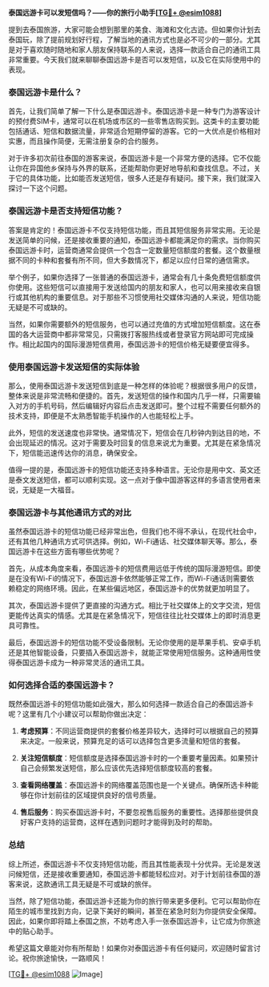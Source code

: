 **泰国远游卡可以发短信吗？——你的旅行小助手[[TG💪+ @esim1088](https://t.me/s/esim1088)]**

提到去泰国旅游，大家可能会想到那里的美食、海滩和文化古迹。但如果你计划去泰国玩，除了提前规划好行程，了解当地的通讯方式也是必不可少的一部分。尤其是对于喜欢随时随地和家人朋友保持联系的人来说，选择一款适合自己的通讯工具非常重要。今天我们就来聊聊泰国远游卡是否可以发短信，以及它在实际使用中的表现。

### 泰国远游卡是什么？

首先，让我们简单了解一下什么是泰国远游卡。泰国远游卡是一种专门为游客设计的预付费SIM卡，通常可以在机场或市区的一些零售店购买到。这类卡的主要功能包括通话、短信和数据流量，非常适合短期停留的游客。它的一大优点是价格相对实惠，而且操作简便，无需注册复杂的合约服务。

对于许多初次前往泰国的游客来说，泰国远游卡是一个非常方便的选择。它不仅能让你在异国他乡保持与外界的联系，还能帮助你更好地导航和查找信息。不过，关于它的具体功能，比如能否发送短信，很多人还是存有疑问。接下来，我们就深入探讨一下这个问题。

### 泰国远游卡是否支持短信功能？

答案是肯定的！泰国远游卡不仅支持短信功能，而且其短信服务非常实用。无论是发送简单的问候，还是接收重要的通知，泰国远游卡都能满足你的需求。当你购买泰国远游卡时，运营商通常会提供一个包含一定数量短信额度的套餐。这个数量根据不同的卡种和套餐有所不同，但大多数情况下，都足以应付日常的通信需求。

举个例子，如果你选择了一张普通的泰国远游卡，通常会有几十条免费短信额度供你使用。这些短信可以直接用于发送给国内的朋友和家人，也可以用来接收来自银行或其他机构的重要信息。对于那些不习惯使用社交媒体沟通的人来说，短信功能无疑是不可或缺的。

当然，如果你需要额外的短信服务，也可以通过充值的方式增加短信额度。这在泰国的各大运营商中都非常常见，只需拨打客服热线或者登录官方网站即可完成操作。相比起国内的国际漫游短信费用，泰国远游卡的短信价格无疑要便宜得多。

### 使用泰国远游卡发送短信的实际体验

那么，使用泰国远游卡发送短信到底是一种怎样的体验呢？根据很多用户的反馈，整体来说是非常流畅和便捷的。首先，发送短信的操作和国内几乎一样，只需要输入对方的手机号码，然后编辑好内容后点击发送即可。整个过程不需要任何额外的技术支持，即便是不太熟悉智能手机操作的人也能轻松上手。

此外，短信的发送速度也非常快。通常情况下，短信会在几秒钟内到达目的地，不会出现延迟的情况。这对于需要及时回复的信息来说尤为重要。尤其是在紧急情况下，短信能迅速传达你的消息，确保安全。

值得一提的是，泰国远游卡的短信功能还支持多种语言。无论你是用中文、英文还是泰文发送短信，都可以顺利实现。这一点对于像中国游客这样的多语言使用者来说，无疑是一大福音。

### 泰国远游卡与其他通讯方式的对比

虽然泰国远游卡的短信功能已经非常出色，但我们也不得不承认，在现代社会中，还有其他几种通讯方式可供选择。例如，Wi-Fi通话、社交媒体聊天等。那么，泰国远游卡在这些方面有哪些优势呢？

首先，从成本角度来看，泰国远游卡的短信费用远低于传统的国际漫游短信。即使是在没有Wi-Fi的情况下，泰国远游卡依然能够正常工作，而Wi-Fi通话则需要依赖稳定的网络环境。因此，在某些偏远地区，泰国远游卡的优势就更加明显了。

其次，泰国远游卡提供了更直接的沟通方式。相比于社交媒体上的文字交流，短信更能传达真实的情感。尤其是在紧急情况下，短信往往比社交媒体上的即时消息更具可靠性。

最后，泰国远游卡的短信功能不受设备限制。无论你使用的是苹果手机、安卓手机还是其他智能设备，只要插入泰国远游卡，就能正常使用短信服务。这种通用性使得泰国远游卡成为一种非常灵活的通讯工具。

### 如何选择合适的泰国远游卡？

既然泰国远游卡的短信功能如此强大，那么如何选择一款适合自己的泰国远游卡呢？这里有几个小建议可以帮助你做出决定：

1. **考虑预算**：不同运营商提供的套餐价格差异较大，选择时可以根据自己的预算来决定。一般来说，预算充足的话可以选择包含更多流量和短信的套餐。

2. **关注短信额度**：短信额度是选择泰国远游卡时的一个重要考量因素。如果预计自己会频繁发送短信，那么应该优先选择短信额度较高的套餐。

3. **查看网络覆盖**：泰国远游卡的网络覆盖范围也是一个关键点。确保所选卡种能够在你计划前往的区域提供良好的信号质量。

4. **售后服务**：购买泰国远游卡时，不要忽视售后服务的重要性。选择那些提供良好客户支持的运营商，这样在遇到问题时才能得到及时的帮助。

### 总结

综上所述，泰国远游卡不仅支持短信功能，而且其性能表现十分优异。无论是发送问候短信，还是接收重要通知，泰国远游卡都能轻松应对。对于计划前往泰国的游客来说，这款通讯工具无疑是不可或缺的旅伴。

当然，除了短信功能，泰国远游卡还能为你的旅行带来更多便利。它可以帮助你在陌生的城市里找到方向，记录下美好的瞬间，甚至在紧急时刻为你提供安全保障。因此，如果你即将踏上泰国之旅，不妨考虑入手一张泰国远游卡，让它成为你旅途中的贴心助手。

希望这篇文章能对你有所帮助！如果你对泰国远游卡有任何疑问，欢迎随时留言讨论。祝你旅途愉快，一路顺风！

[[TG💪+ @esim1088](https://t.me/s/esim1088) ![Image](https://i.postimg.cc/4NQfJmqS/Snipaste-2025-05-13-00-14-12.png)]